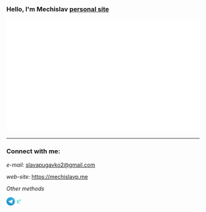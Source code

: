 ### Hello, I'm Mechislav [personal site](https://mechislavp.me)

![image](https://github.com/Pugavkomm/Pugavkomm-github-stats/blob/master/generated/languages.svg) 


---
### Connect with me:
_e-mail:_ [slavapugavko2@gmail.com]

_web-site:_ https://mechislavp.me

_Other methods_

[<img align="left" alt="gmail.com" width="22px" src="icons/Telegram.png" />][telegram]
[<img align="left" alt="gmail.com" width="22px" src="icons/rg.png" />][resgate]




[slavapugavko2@gmail.com]: slavapugavko2@gmail.com
[telegram]: https://t.me/Mechislav
[resgate]: https://www.researchgate.net/profile/Mechislav-Pugavko
